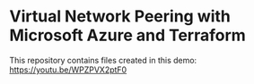# Virtual Network Peering with Microsoft Azure and Terraform
This repository contains files created in this demo: https://youtu.be/WPZPVX2ptF0
